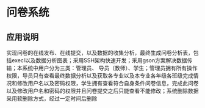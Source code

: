 问卷系统
========
应用说明
-------
实现问卷的在线发布、在线提交，以及数据的收集分析，最终生成问卷分析表，包括execl以及数据分析图表；采用SSH架构快速开发；采用gson方案解决数据传输；本系统中用户分为三类：管理员、
导员（教师）、学生；管理员拥有所有操作权限，导员只有查看最终数据分析以及获取各专业以及本专业各年级各班级完成情况和修改用户名以及密码权限，学生拥有查看符合自身条件问卷信息，完成此问卷以及修改用户名和密码的权限并且问卷提交之后只能查看不能修改；系统删除数据采用软删除方式，经过一定时间后删除